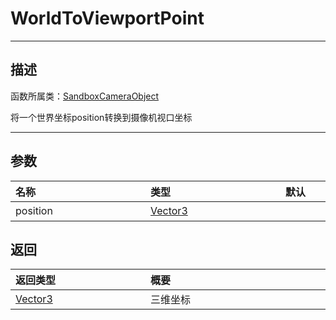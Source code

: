 # WorldToViewportPoint
-----------------------------------------------------------------------------------------
## 描述

函数所属类：[SandboxCameraObject](/Api/Class/GamePlay/SandboxCameraObject.md)

将一个世界坐标position转换到摄像机视口坐标

-----------------------------------------------------------------------------------------
## 参数


|<div style="width:200px">**名称**</div>|<div style="width:200px">**类型**</div>|<div style="width:200px">**默认**</div>|<div style="width:345px">**描述**</div>|
|:--------------------|:--------------------|:--------------------|:--------------------|
|position|[Vector3](/Api/DataType/Vector3.md)||三维坐标|


## 返回

|<div style="width:200px">**返回类型**</div>|<div style="width:800px">**概要**</div>|
|:---|:---|
|[Vector3](/Api/DataType/Vector3.md)|三维坐标|

